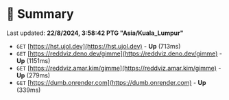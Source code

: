 # 📖 Summary
Last updated: **22/8/2024, 3:58:42 PTG "Asia/Kuala_Lumpur"**

- `GET` [https://hst.ujol.dev](https://hst.ujol.dev) - **Up** (713ms)
- `GET` [https://reddviz.deno.dev/gimme](https://reddviz.deno.dev/gimme) - **Up** (1151ms)
- `GET` [https://reddviz.amar.kim/gimme](https://reddviz.amar.kim/gimme) - **Up** (279ms)
- `GET` [https://dumb.onrender.com](https://dumb.onrender.com) - **Up** (339ms)
